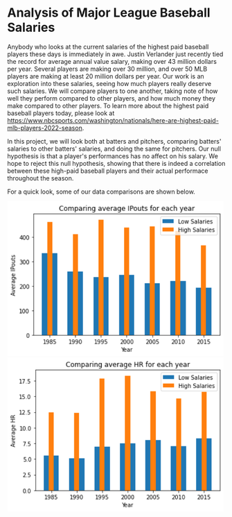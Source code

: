 # Analysis of Major League Baseball Salaries
Anybody who looks at the current salaries of the highest paid baseball players these days is immediately in awe. Justin Verlander just recently tied the record for average annual value salary, making over 43 million dollars per year. Several players are making over 30 million, and over 50 MLB players are making at least 20 million dollars per year. Our work is an exploration into these salaries, seeing how much players really deserve such salaries. We will compare players to one another, taking note of how well they perform compared to other players, and how much money they make compared to other players. To learn more about the highest paid baseball players today, please look at https://www.nbcsports.com/washington/nationals/here-are-highest-paid-mlb-players-2022-season.

In this project, we will look both at batters and pitchers, comparing batters' salaries to other batters' salaries, and doing the same for pitchers. Our null hypothesis is that a player's performances has no affect on his salary. We hope to reject this null hypothesis, showing that there is indeed a correlation between these high-paid baseball players and their actual performace throughout the season.

For a quick look, some of our data comparisons are shown below.
<p float="left">
  <img src="Innings Pitched Amongst Pitchers.png" width="500" />
  <img src="Homeruns Amongst Hitters.png" width="500" /> 
</p>

